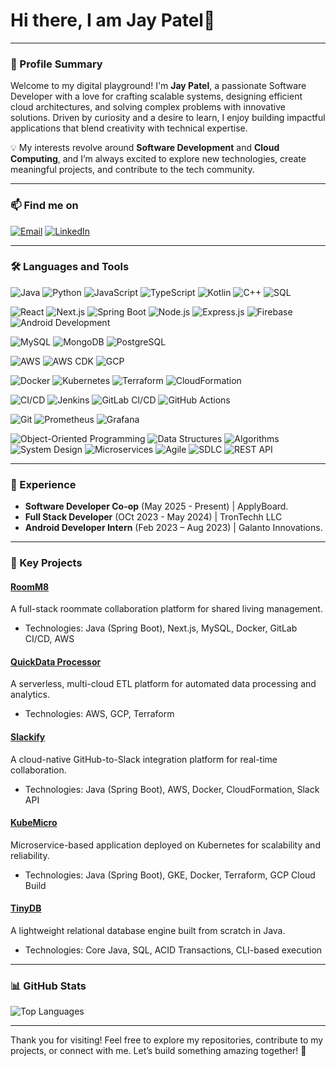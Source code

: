 # Hi there, I am Jay Patel👋

---

### 🌟 Profile Summary
Welcome to my digital playground! I'm **Jay Patel**, a passionate Software Developer with a love for crafting scalable systems, designing efficient cloud architectures, and solving complex problems with innovative solutions. Driven by curiosity and a desire to learn, I enjoy building impactful applications that blend creativity with technical expertise.  

💡 My interests revolve around **Software Development** and **Cloud Computing**, and I’m always excited to explore new technologies, create meaningful projects, and contribute to the tech community.

---

### 📫 Find me on  
[![Email](https://img.shields.io/badge/-Email-red)](mailto:jaykumarpatel111296@gmail.com) [![LinkedIn](https://img.shields.io/badge/-LinkedIn-blue)](https://www.linkedin.com/in/jaykumarpatel411/)  


---

### 🛠️ Languages and Tools

![Java](https://img.shields.io/badge/Java-orange)
![Python](https://img.shields.io/badge/Python-blue)
![JavaScript](https://img.shields.io/badge/JavaScript-yellow)
![TypeScript](https://img.shields.io/badge/TypeScript-lightblue)
![Kotlin](https://img.shields.io/badge/Kotlin-purple)
![C++](https://img.shields.io/badge/C++-blue)
![SQL](https://img.shields.io/badge/SQL-grey)

![React](https://img.shields.io/badge/React-black)
![Next.js](https://img.shields.io/badge/Next.js-black)
![Spring Boot](https://img.shields.io/badge/Spring%20Boot-green)
![Node.js](https://img.shields.io/badge/Node.js-green)
![Express.js](https://img.shields.io/badge/Express.js-lightgrey)
![Firebase](https://img.shields.io/badge/Firebase-orange)
![Android Development](https://img.shields.io/badge/Android%20Development-green)

![MySQL](https://img.shields.io/badge/MySQL-blue)
![MongoDB](https://img.shields.io/badge/MongoDB-green)
![PostgreSQL](https://img.shields.io/badge/PostgreSQL-blue)

![AWS](https://img.shields.io/badge/AWS-orange)
![AWS CDK](https://img.shields.io/badge/AWS%20CDK-darkblue)
![GCP](https://img.shields.io/badge/GCP-blue)

![Docker](https://img.shields.io/badge/Docker-blue)
![Kubernetes](https://img.shields.io/badge/Kubernetes-blue)
![Terraform](https://img.shields.io/badge/Terraform-purple)
![CloudFormation](https://img.shields.io/badge/CloudFormation-lightgrey)

![CI/CD](https://img.shields.io/badge/CI%2FCD-brightgreen)
![Jenkins](https://img.shields.io/badge/Jenkins-grey)
![GitLab CI/CD](https://img.shields.io/badge/GitLab%20CI%2FCD-orange)
![GitHub Actions](https://img.shields.io/badge/GitHub%20Actions-blue)

![Git](https://img.shields.io/badge/Git-orange)
![Prometheus](https://img.shields.io/badge/Prometheus-orange)
![Grafana](https://img.shields.io/badge/Grafana-purple)

![Object-Oriented Programming](https://img.shields.io/badge/OOP-blue)
![Data Structures](https://img.shields.io/badge/Data%20Structures-darkgreen)
![Algorithms](https://img.shields.io/badge/Algorithms-darkblue)
![System Design](https://img.shields.io/badge/System%20Design-black)
![Microservices](https://img.shields.io/badge/Microservices-grey)
![Agile](https://img.shields.io/badge/Agile-lightblue)
![SDLC](https://img.shields.io/badge/SDLC-lightgreen)
![REST API](https://img.shields.io/badge/REST%20API-black)

---

### 💼 Experience
- **Software Developer Co-op** (May 2025 - Present) | ApplyBoard.
- **Full Stack Developer** (OCt 2023 - May 2024) | TronTechh LLC
- **Android Developer Intern** (Feb 2023 – Aug 2023) | Galanto Innovations.

---

### 🚀 Key Projects
#### [RoomM8](https://github.com/Jay-Kumar-Patel/RoomM8)  
A full-stack roommate collaboration platform for shared living management.  
- Technologies: Java (Spring Boot), Next.js, MySQL, Docker, GitLab CI/CD, AWS

#### [QuickData Processor](https://github.com/Jay-Kumar-Patel/QuickDataProcessor)  
A serverless, multi-cloud ETL platform for automated data processing and analytics.  
- Technologies: AWS, GCP, Terraform  

#### [Slackify](https://github.com/Jay-Kumar-Patel/Slackify)  
A cloud-native GitHub-to-Slack integration platform for real-time collaboration.  
- Technologies: Java (Spring Boot), AWS, Docker, CloudFormation, Slack API  

#### [KubeMicro](https://github.com/Jay-Kumar-Patel/KubeMicro)  
Microservice-based application deployed on Kubernetes for scalability and reliability.  
- Technologies: Java (Spring Boot), GKE, Docker, Terraform, GCP Cloud Build  

#### [TinyDB](https://github.com/Jay-Kumar-Patel/TinyDB)  
A lightweight relational database engine built from scratch in Java.  
- Technologies: Core Java, SQL, ACID Transactions, CLI-based execution    

---

### 📊 GitHub Stats

![Top Languages](https://github-readme-stats.vercel.app/api/top-langs/?username=Jay-Kumar-Patel&layout=compact&theme=radical)

---

Thank you for visiting! Feel free to explore my repositories, contribute to my projects, or connect with me. Let’s build something amazing together! 🚀
